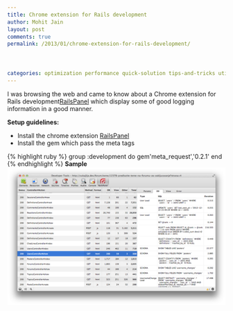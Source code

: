 ```yaml
---
title: Chrome extension for Rails development
author: Mohit Jain
layout: post
comments: true
permalink: /2013/01/chrome-extension-for-rails-development/



categories: optimization performance quick-solution tips-and-tricks utilities
---
```


I was browsing the web and came to know about a Chrome extension for Rails development[RailsPanel][1] which display some of good logging information in a good manner.

 [1]: https://chrome.google.com/webstore/detail/railspanel/gjpfobpafnhjhbajcjgccbbdofdckggg

**Setup guidelines:**


*   Install the chrome extension [RailsPanel][1]
*   Install the gem which pass the meta tags

{% highlight ruby %}
group :development do
 gem'meta_request','0.2.1'
end
{% endhighlight %}
**Sample**
![Rails Panel Chrome Extension for Rails logging](/wp-content/uploads/2013/01/railspanel.png?fit=1236,778)
